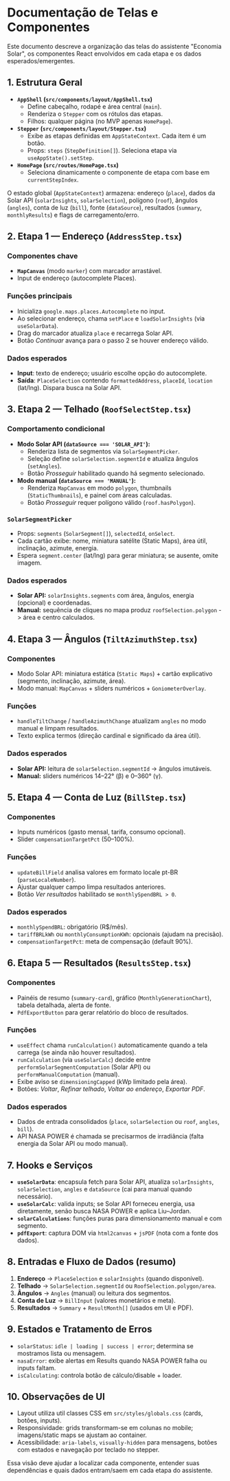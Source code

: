 # Documentação de Telas e Componentes

Este documento descreve a organização das telas do assistente "Economia Solar", os componentes React envolvidos em cada etapa e os dados esperados/emergentes.

## 1. Estrutura Geral
- **`AppShell` (`src/components/layout/AppShell.tsx`)**
  - Define cabeçalho, rodapé e área central (`main`).
  - Renderiza o `Stepper` com os rótulos das etapas.
  - Filhos: qualquer página (no MVP apenas `HomePage`).
- **`Stepper` (`src/components/layout/Stepper.tsx`)**
  - Exibe as etapas definidas em `AppStateContext`. Cada item é um botão.
  - Props: `steps` (`StepDefinition[]`). Seleciona etapa via `useAppState().setStep`.
- **`HomePage` (`src/routes/HomePage.tsx`)**
  - Seleciona dinamicamente o componente de etapa com base em `currentStepIndex`.

O estado global (`AppStateContext`) armazena: endereço (`place`), dados da Solar API (`solarInsights`, `solarSelection`), polígono (`roof`), ângulos (`angles`), conta de luz (`bill`), fonte (`dataSource`), resultados (`summary`, `monthlyResults`) e flags de carregamento/erro.

## 2. Etapa 1 — Endereço (`AddressStep.tsx`)
### Componentes chave
- **`MapCanvas`** (modo `marker`) com marcador arrastável.
- Input de endereço (autocomplete Places).

### Funções principais
- Inicializa `google.maps.places.Autocomplete` no input.
- Ao selecionar endereço, chama `setPlace` e `loadSolarInsights` (via `useSolarData`).
- Drag do marcador atualiza `place` e recarrega Solar API.
- Botão *Continuar* avança para o passo 2 se houver endereço válido.

### Dados esperados
- **Input**: texto de endereço; usuário escolhe opção do autocomplete.
- **Saída**: `PlaceSelection` contendo `formattedAddress`, `placeId`, `location` (lat/lng). Dispara busca na Solar API.

## 3. Etapa 2 — Telhado (`RoofSelectStep.tsx`)
### Comportamento condicional
- **Modo Solar API (`dataSource === 'SOLAR_API'`):**
  - Renderiza lista de segmentos via `SolarSegmentPicker`.
  - Seleção define `solarSelection.segmentId` e atualiza ângulos (`setAngles`).
  - Botão *Prosseguir* habilitado quando há segmento selecionado.
- **Modo manual (`dataSource === 'MANUAL'`):**
  - Renderiza `MapCanvas` em modo `polygon`, thumbnails (`StaticThumbnails`), e painel com áreas calculadas.
  - Botão *Prosseguir* requer polígono válido (`roof.hasPolygon`).

### `SolarSegmentPicker`
- Props: `segments` (`SolarSegment[]`), `selectedId`, `onSelect`.
- Cada cartão exibe: nome, miniatura satélite (Static Maps), área útil, inclinação, azimute, energia.
- Espera `segment.center` (lat/lng) para gerar miniatura; se ausente, omite imagem.

### Dados esperados
- **Solar API:** `solarInsights.segments` com área, ângulos, energia (opcional) e coordenadas.
- **Manual:** sequência de cliques no mapa produz `roofSelection.polygon` -> área e centro calculados.

## 4. Etapa 3 — Ângulos (`TiltAzimuthStep.tsx`)
### Componentes
- Modo Solar API: miniatura estática (`Static Maps`) + cartão explicativo (segmento, inclinação, azimute, área).
- Modo manual: `MapCanvas` + sliders numéricos + `GoniometerOverlay`.

### Funções
- `handleTiltChange` / `handleAzimuthChange` atualizam `angles` no modo manual e limpam resultados.
- Texto explica termos (direção cardinal e significado da área útil).

### Dados esperados
- **Solar API:** leitura de `solarSelection.segmentId` → ângulos imutáveis.
- **Manual:** sliders numéricos 14–22° (β) e 0–360° (γ).

## 5. Etapa 4 — Conta de Luz (`BillStep.tsx`)
### Componentes
- Inputs numéricos (gasto mensal, tarifa, consumo opcional).
- Slider `compensationTargetPct` (50–100%).

### Funções
- `updateBillField` analisa valores em formato locale pt-BR (`parseLocaleNumber`).
- Ajustar qualquer campo limpa resultados anteriores.
- Botão *Ver resultados* habilitado se `monthlySpendBRL > 0`.

### Dados esperados
- `monthlySpendBRL`: obrigatório (R$/mês).
- `tariffBRLkWh` ou `monthlyConsumptionKWh`: opcionais (ajudam na precisão).
- `compensationTargetPct`: meta de compensação (default 90%).

## 6. Etapa 5 — Resultados (`ResultsStep.tsx`)
### Componentes
- Painéis de resumo (`summary-card`), gráfico (`MonthlyGenerationChart`), tabela detalhada, alerta de fonte.
- `PdfExportButton` para gerar relatório do bloco de resultados.

### Funções
- `useEffect` chama `runCalculation()` automaticamente quando a tela carrega (se ainda não houver resultados).
- `runCalculation` (via `useSolarCalc`) decide entre `performSolarSegmentComputation` (Solar API) ou `performManualComputation` (manual).
- Exibe aviso se `dimensioningCapped` (kWp limitado pela área).
- Botões: *Voltar*, *Refinar telhado*, *Voltar ao endereço*, *Exportar PDF*.

### Dados esperados
- Dados de entrada consolidados (`place`, `solarSelection` ou `roof`, `angles`, `bill`).
- API NASA POWER é chamada se precisarmos de irradiância (falta energia da Solar API ou modo manual).

## 7. Hooks e Serviços
- **`useSolarData`**: encapsula fetch para Solar API, atualiza `solarInsights`, `solarSelection`, `angles` e `dataSource` (cai para manual quando necessário).
- **`useSolarCalc`**: valida inputs; se Solar API forneceu energia, usa diretamente, senão busca NASA POWER e aplica Liu–Jordan.
- **`solarCalculations`**: funções puras para dimensionamento manual e com segmento.
- **`pdfExport`**: captura DOM via `html2canvas` + `jsPDF` (nota com a fonte dos dados).

## 8. Entradas e Fluxo de Dados (resumo)
1. **Endereço** → `PlaceSelection` e `solarInsights` (quando disponível).
2. **Telhado** → `SolarSelection.segmentId` ou `RoofSelection.polygon/area`.
3. **Ângulos** → `Angles` (manual) ou leitura dos segmentos.
4. **Conta de Luz** → `BillInput` (valores monetários e meta).
5. **Resultados** → `Summary` + `ResultMonth[]` (usados em UI e PDF).

## 9. Estados e Tratamento de Erros
- `solarStatus`: `idle | loading | success | error`; determina se mostramos lista ou mensagem.
- `nasaError`: exibe alertas em Results quando NASA POWER falha ou inputs faltam.
- `isCalculating`: controla botão de cálculo/disable + loader.

## 10. Observações de UI
- Layout utiliza util classes CSS em `src/styles/globals.css` (cards, botões, inputs).
- Responsividade: grids transformam-se em colunas no mobile; imagens/static maps se ajustam ao container.
- Acessibilidade: `aria-labels`, `visually-hidden` para mensagens, botões com estados e navegação por teclado no stepper.

Essa visão deve ajudar a localizar cada componente, entender suas dependências e quais dados entram/saem em cada etapa do assistente.

